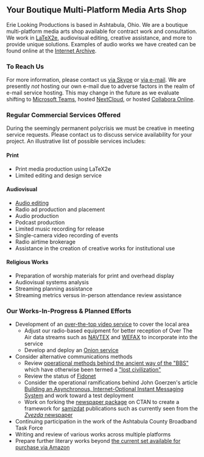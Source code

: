 ## Your Boutique Multi-Platform Media Arts Shop

Erie Looking Productions is based in Ashtabula, Ohio.  We are a boutique multi-platform media arts shop available for contract work and consultation.  We work in [LaTeX2e](https://simple.wikipedia.org/wiki/LaTeX), audiovisual editing, creative assistance, and more to provide unique solutions. Examples of audio works we have created can be found online at the [Internet Archive](https://archive.org/search.php?query=%22Erie%20Looking%20Productions%22&and[]=mediatype%3A%22audio%22).

### To Reach Us

For more information, please contact us <a href="skype:stephen.michael.kellat?chat">via Skype</a> or <a href="mailto:ashtabulaecv197@gmail.com">via e-mail</A>.  We are presently *not* hosting our own e-mail due to adverse factors in the realm of e-mail service hosting.  This may change in the future as we evaluate shifting to [Microsoft Teams](https://www.microsoft.com/en-us/microsoft-teams/compare-microsoft-teams-options), hosted [NextCloud](https://nextcloud.com/partners/), or hosted [Collabora Online](https://www.collaboraoffice.com/collabora-online-hosting-partners/).

### Regular Commercial Services Offered

During the seemingly permanent polycrisis we must be creative in meeting service requests.  Please contact us to discuss service availability for your project.  An illustrative list of possible services includes:

#### Print

* Print media production using LaTeX2e
* Limited editing and design service

#### Audiovisual

* [Audio editing](https://simple.wikipedia.org/wiki/Audio_editing_software)
* Radio ad production and placement
* Audio production
* Podcast production
* Limited music recording for release
* Single-camera video recording of events
* Radio airtime brokerage
* Assistance in the creation of creative works for institutional use

#### Religious Works

* Preparation of worship materials for print and overhead display  
* Audiovisual systems analysis  
* Streaming planning assistance  
* Streaming metrics versus in-person attendance review assistance

### Our Works-In-Progress & Planned Efforts

* Development of an [over-the-top video service](https://en.wikipedia.org/w/index.php?title=Over-the-top_media_service&oldid=1110776742) to cover the local area
    * Adjust our radio-based equipment for better reception of Over The Air data streams such as [NAVTEX](https://en.wikipedia.org/wiki/NAVTEX) and [WEFAX](https://en.wikipedia.org/wiki/Radiofax#Weatherfax) to incorporate into the service
    * Develop and deploy an [Onion service](https://en.wikipedia.org/wiki/Tor_(network)#Onion_services)
* Consider alternative communications methods
    * Review [operational methods behind the ancient way of the "BBS"](http://www.bbscorner.com/telnetbbs/telnetoverview.htm) which have otherwise been termed a ["lost civilization"](https://web.archive.org/web/20220315142318/https://www.theatlantic.com/technology/archive/2016/11/the-lost-civilization-of-dial-up-bulletin-board-systems/506465/)
    * Review the status of [Fidonet](http://www.bbscorner.com/bbsnetworks/fidonet.htm)
    * Consider the operational ramifications behind John Goerzen's article [Building an Asynchronous, Internet-Optional Instant Messaging System](https://www.complete.org/building-an-asynchronous-internet-optional-instant-messaging-system/) and work toward a test deployment
    * Work on forking the [newspaper package](https://ctan.org/pkg/newspaper) on CTAN to create a framework for [samizdat](https://en.wikipedia.org/wiki/Samizdat) publications such as currently seen from the [*Zvezda* newspaper](https://web.archive.org/web/20220521012308/https://www.rferl.org/a/russia-press-freedom-day-samizdat-perm-zvezda/31832108.html)
* Continuing participation in the work of the Ashtabula County Broadband Task Force  
* Writing and review of various works across multiple platforms
* Prepare further literary works beyond [the current set available for purchase via Amazon](https://www.amazon.com/Stephen-Michael-Kellat/e/B085MR8Y8J)
